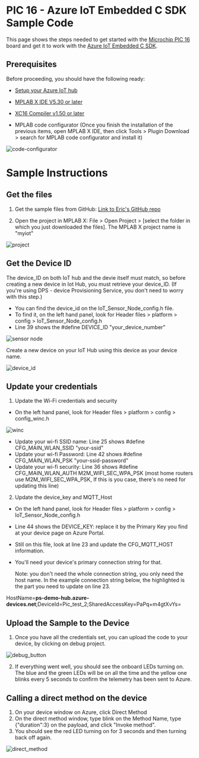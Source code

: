 # PIC 16 - Azure IoT Embedded C SDK Sample Code

This page shows the steps needed to get started with the [Microchip PIC 16](https://www.microchip.com/developmenttools/ProductDetails/AC164164) board and get it to work with the [Azure IoT Embedded C SDK](https://github.com/Azure/azure-sdk-for-c/tree/master/sdk/iot).


## Prerequisites

Before proceeding, you should have the following ready:

-   [Setup your Azure IoT hub](https://github.com/Azure/azure-iot-device-ecosystem/blob/master/setup_iothub.md)

-   [MPLAB X IDE V5.30 or later](https://www.microchip.com/mplab/mplab-x-ide)

-   [XC16 Compiler v1.50 or later](https://www.microchip.com/mplab/compilers)

-   MPLAB code configurator (Once you finish the installation of the previous items, open MPLAB X IDE, then click Tools > Plugin Download > search for MPLAB code configurator and install it)

![code-configurator](Images/code_configurator.png)  

# Sample Instructions

## Get the files

1. Get the sample files from GitHub: [Link to Eric's GitHub repo](https://garage-06.visualstudio.com/MicrochipIoT%202027%2088114/_git/PIC_IoT?version=GBmaster)

2. Open the project in MPLAB X: File > Open Project > [select the folder in which you just downloaded the files]. The MPLAB X project name is "myiot"

![project](Images/project.png)

## Get the Device ID 

The device_ID on both IoT hub and the devie itself must match, so before creating a new device in Iot Hub, you must retrieve your device_ID. (If you're using DPS - device Provisioning Service, you don't need to worry with this step.)

- 	You can find the device_id on the IoT_Sensor_Node_config.h file. 
-	To find it, on the left hand panel, look for Header files > platform > config > IoT_Sensor_Node_config.h
- Line 39 shows the #define DEVICE_ID "your_device_number"

![sensor node](Images/sensor_node.png)

Create a new device on your IoT Hub using this device as your device name.

![device_id](Images/device_id.png)  

## Update your credentials

1. Update the Wi-Fi credentials and security
- On the left hand panel, look for Header files > platform > config > config_winc.h

![winc](Images/conf_winc.png) 

- Update your wi-fi SSID name: Line 25 shows #define CFG_MAIN_WLAN_SSID "your-ssid"
- Update your wi-fi Password:  Line 42 shows #define CFG_MAIN_WLAN_PSK "your-ssid-password"
- Update your wi-fi security: Line 36 shows #define CFG_MAIN_WLAN_AUTH M2M_WIFI_SEC_WPA_PSK (most home routers use M2M_WIFI_SEC_WPA_PSK, If this is you case, there's no need for updating this line)

2. Update the device_key and MQTT_Host  
	
- On the left hand panel, look for Header files > platform > config > IoT_Sensor_Node_config.h
- Line 44 shows the DEVICE_KEY: replace it by the Primary Key you find at your device page on Azure Portal.
- Still on this file, look at line 23 and update the CFG_MQTT_HOST information. 
- You'll need your device's primary connection string for that. 
	
	Note: you don't need the whole connection string, you only need the host name. In the example connection string below, the highlighted is the part you need to update on line 23. 
	
HostName=**ps-demo-hub.azure-devices.net**;DeviceId=Pic_test_2;SharedAccessKey=PaPq+m4gtXvYs=

## Upload the Sample to the Device

1. Once you have all the credentials set, you can upload the code to your device, by clicking on debug project.

![debug_button](Images/debug_button.png)

2. If everything went well, you should see the onboard LEDs turning on. The blue and the green LEDs will be on all the time and the yellow one blinks every 5 seconds to confirm the telemetry has been sent to Azure.

## Calling a direct method on the device

1. On your device window on Azure, click Direct Method
2. On the direct method window, type blink on the Method Name, type {"duration":3}  on the payload, and click "Invoke method". 
3. You should see the red LED turning on for 3 seconds and then turning back off again.

![direct_method](Images/direct_mehtod.png)

